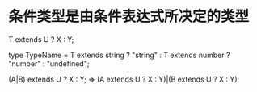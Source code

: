 # 条件类型是由条件表达式所决定的类型
T extends U ? X : Y;

type TypeName<T> = T extends string
  ? "string"
  : T extends number
  ? "number"
  : "undefined";

(A|B) extends U ? X : Y; => (A extends U ? X : Y)|(B extends U ? X : Y);